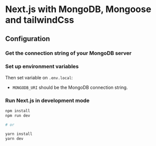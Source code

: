 # Next.js with MongoDB, Mongoose and tailwindCss

## Configuration

### Get the connection string of your MongoDB server

### Set up environment variables

Then set variable on `.env.local`:

- `MONGODB_URI` should be the MongoDB connection string.

### Run Next.js in development mode

```bash
npm install
npm run dev

# or

yarn install
yarn dev
```
